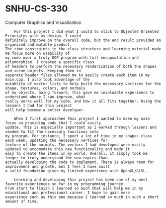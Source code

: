 # SNHU-CS-330
Computer Graphics and Visualization


        For this project I did what I could to stick to Objected Oriented Principles with my design. I could 
    definitely improve on the overall code, but the end result provided an organized and mutable product. 
    The time constraints in the class structure and learning material made me focus more on usability of 
    my code over a truly OOP program with full encapsulation and polymorphism. I created a specific class 
    of headers to perform the necessary renderization of both the shapes and scene objects. Keeping them in 
    seperate header files allowed me to easily create each item in my main.cpp. I also took advantage of the 
    mutablity of vector lists to help build the necessary vertices for the shape, textures, colors, and normals 
    of my objects. Going forward, this gave me invaluable experience to understand where I can improve, what 
    really works well for my code, and how it all fits together. Using the lessons I had for this project 
    will help become a better developer. 
        
        When I first approached this project I wanted to make my main focus on providing code that I could easily 
    update. This is especially important as I worked through lessons and needed to fit the necessary functions into 
    my program. For instance, I spent a lot of time in my shapes class each week, updating the necessary vertices for 
    texture of the normals. The vectors I had developed were easily updated to accomodate this new functionality and made it 
    easy to create the items in my world. Overall, it simply took me longer to truly understand the new topics than 
    actually developing the code to implement. There is always room for improvement and growth, but I feel I have built 
    a solid foundation given my limited experience with OpenGL/GLSL. 
    
        Learning and developing this project has been one of my most favorite experiences so far in my programming journey. 
    From start to finish I learned so much that will help me in my educational and professional career. I hope to gain more 
    experience such as this one because I learned so much in such a short amount of time. 
